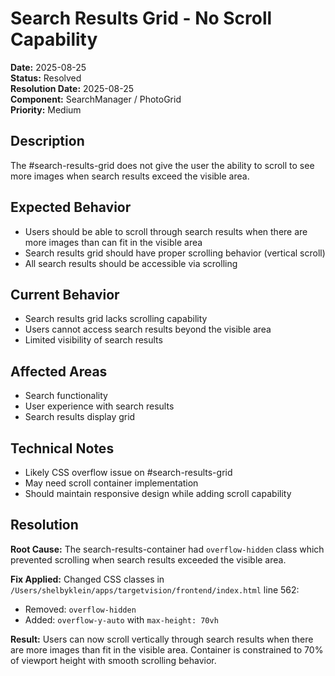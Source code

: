 # Search Results Grid - No Scroll Capability

**Date:** 2025-08-25  
**Status:** Resolved  
**Resolution Date:** 2025-08-25  
**Component:** SearchManager / PhotoGrid  
**Priority:** Medium  

## Description
The #search-results-grid does not give the user the ability to scroll to see more images when search results exceed the visible area.

## Expected Behavior
- Users should be able to scroll through search results when there are more images than can fit in the visible area
- Search results grid should have proper scrolling behavior (vertical scroll)
- All search results should be accessible via scrolling

## Current Behavior
- Search results grid lacks scrolling capability
- Users cannot access search results beyond the visible area
- Limited visibility of search results

## Affected Areas
- Search functionality
- User experience with search results
- Search results display grid

## Technical Notes
- Likely CSS overflow issue on #search-results-grid
- May need scroll container implementation
- Should maintain responsive design while adding scroll capability

## Resolution
**Root Cause:** The search-results-container had `overflow-hidden` class which prevented scrolling when search results exceeded the visible area.

**Fix Applied:** Changed CSS classes in `/Users/shelbyklein/apps/targetvision/frontend/index.html` line 562:
- Removed: `overflow-hidden`  
- Added: `overflow-y-auto` with `max-height: 70vh`

**Result:** Users can now scroll vertically through search results when there are more images than fit in the visible area. Container is constrained to 70% of viewport height with smooth scrolling behavior.